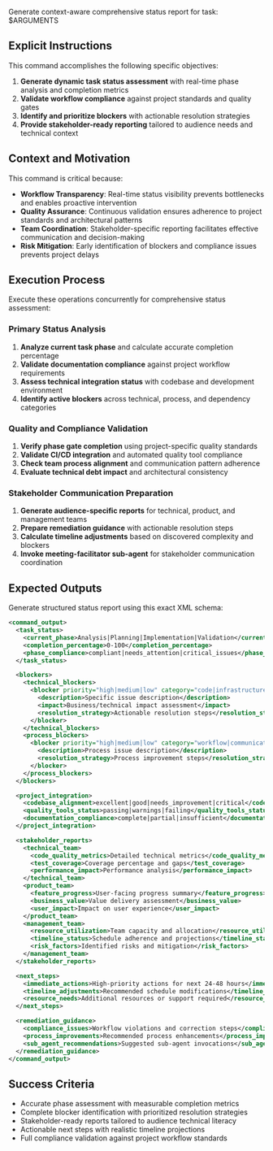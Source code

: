 Generate context-aware comprehensive status report for task: $ARGUMENTS

## Explicit Instructions

This command accomplishes the following specific objectives:

1. **Generate dynamic task status assessment** with real-time phase analysis and completion metrics
2. **Validate workflow compliance** against project standards and quality gates
3. **Identify and prioritize blockers** with actionable resolution strategies
4. **Provide stakeholder-ready reporting** tailored to audience needs and technical context

## Context and Motivation

This command is critical because:

- **Workflow Transparency**: Real-time status visibility prevents bottlenecks and enables proactive intervention
- **Quality Assurance**: Continuous validation ensures adherence to project standards and architectural patterns
- **Team Coordination**: Stakeholder-specific reporting facilitates effective communication and decision-making
- **Risk Mitigation**: Early identification of blockers and compliance issues prevents project delays

## Execution Process

Execute these operations concurrently for comprehensive status assessment:

### Primary Status Analysis

1. **Analyze current task phase** and calculate accurate completion percentage
2. **Validate documentation compliance** against project workflow requirements
3. **Assess technical integration status** with codebase and development environment
4. **Identify active blockers** across technical, process, and dependency categories

### Quality and Compliance Validation

1. **Verify phase gate completion** using project-specific quality standards
2. **Validate CI/CD integration** and automated quality tool compliance
3. **Check team process alignment** and communication pattern adherence
4. **Evaluate technical debt impact** and architectural consistency

### Stakeholder Communication Preparation

1. **Generate audience-specific reports** for technical, product, and management teams
2. **Prepare remediation guidance** with actionable resolution steps
3. **Calculate timeline adjustments** based on discovered complexity and blockers
4. **Invoke meeting-facilitator sub-agent** for stakeholder communication coordination

## Expected Outputs

Generate structured status report using this exact XML schema:

```xml
<command_output>
  <task_status>
    <current_phase>Analysis|Planning|Implementation|Validation</current_phase>
    <completion_percentage>0-100</completion_percentage>
    <phase_compliance>compliant|needs_attention|critical_issues</phase_compliance>
  </task_status>

  <blockers>
    <technical_blockers>
      <blocker priority="high|medium|low" category="code|infrastructure|dependencies">
        <description>Specific issue description</description>
        <impact>Business/technical impact assessment</impact>
        <resolution_strategy>Actionable resolution steps</resolution_strategy>
      </blocker>
    </technical_blockers>
    <process_blockers>
      <blocker priority="high|medium|low" category="workflow|communication|resources">
        <description>Process issue description</description>
        <resolution_strategy>Process improvement steps</resolution_strategy>
      </blocker>
    </process_blockers>
  </blockers>

  <project_integration>
    <codebase_alignment>excellent|good|needs_improvement|critical</codebase_alignment>
    <quality_tools_status>passing|warnings|failing</quality_tools_status>
    <documentation_compliance>complete|partial|insufficient</documentation_compliance>
  </project_integration>

  <stakeholder_reports>
    <technical_team>
      <code_quality_metrics>Detailed technical metrics</code_quality_metrics>
      <test_coverage>Coverage percentage and gaps</test_coverage>
      <performance_impact>Performance analysis</performance_impact>
    </technical_team>
    <product_team>
      <feature_progress>User-facing progress summary</feature_progress>
      <business_value>Value delivery assessment</business_value>
      <user_impact>Impact on user experience</user_impact>
    </product_team>
    <management_team>
      <resource_utilization>Team capacity and allocation</resource_utilization>
      <timeline_status>Schedule adherence and projections</timeline_status>
      <risk_factors>Identified risks and mitigation</risk_factors>
    </management_team>
  </stakeholder_reports>

  <next_steps>
    <immediate_actions>High-priority actions for next 24-48 hours</immediate_actions>
    <timeline_adjustments>Recommended schedule modifications</timeline_adjustments>
    <resource_needs>Additional resources or support required</resource_needs>
  </next_steps>

  <remediation_guidance>
    <compliance_issues>Workflow violations and correction steps</compliance_issues>
    <process_improvements>Recommended process enhancements</process_improvements>
    <sub_agent_recommendations>Suggested sub-agent invocations</sub_agent_recommendations>
  </remediation_guidance>
</command_output>
```

## Success Criteria

- Accurate phase assessment with measurable completion metrics
- Complete blocker identification with prioritized resolution strategies
- Stakeholder-ready reports tailored to audience technical literacy
- Actionable next steps with realistic timeline projections
- Full compliance validation against project workflow standards
